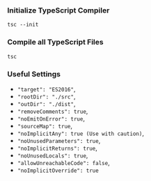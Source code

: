 ### Initialize TypeScript Compiler

`tsc --init`

### Compile all TypeScript Files

`tsc`

### Useful Settings

-   `"target": "ES2016"`,
-   `"rootDir": "./src"`,
-   `"outDir": "./dist"`,
-   `"removeComments": true`,
-   `"noEmitOnError": true`,
-   `"sourceMap": true`,
-   `"noImplicitAny": true (Use with caution)`,
-   `"noUnusedParameters": true`,
-   `"noImplicitReturns": true`,
-   `"noUnusedLocals": true`,
-   `"allowUnreachableCode": false`,
-   `"noImplicitOverride": true`
